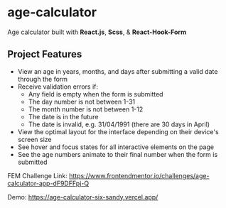 # age-calculator
Age calculator built with **React.js**,  **Scss**, & **React-Hook-Form**

## Project Features
- View an age in years, months, and days after submitting a valid date through the form
- Receive validation errors if:
  - Any field is empty when the form is submitted
  - The day number is not between 1-31
  - The month number is not between 1-12
  - The date is in the future
  - The date is invalid, e.g. 31/04/1991 (there are 30 days in April)
- View the optimal layout for the interface depending on their device's screen size
- See hover and focus states for all interactive elements on the page
- See the age numbers animate to their final number when the form is submitted

FEM Challenge Link: https://www.frontendmentor.io/challenges/age-calculator-app-dF9DFFpj-Q

Demo: https://age-calculator-six-sandy.vercel.app/
